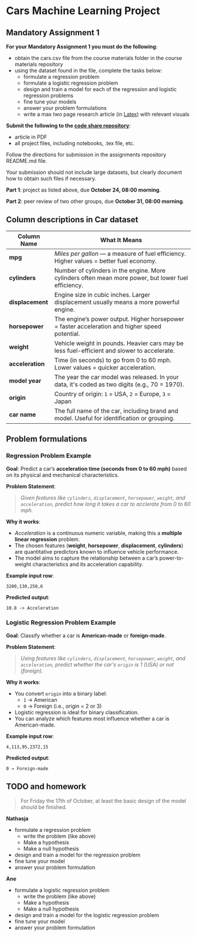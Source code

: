 # Cars Machine Learning Project

## Mandatory Assignment 1

**For your Mandatory Assignment 1 you must do the following**:

- obtain the cars.csv file from the course materials folder in the course materials repository
- using the dataset found in the file, complete the tasks below:
  - formulate a regression problem
  - formulate a logistic regression problem
  - design and train a model for each of the regression and logistic regression problems
  - fine tune your models
  - answer your problem formulations
  - write a max two page research article (in [Latex](https://gitlab.com/keaorg/kea-aai-latex-demo)) with relevant visuals

**Submit the following to the [code share repository](https://gitlab.com/keaorg/kea-aai-codeshare-2025-2)**:
- article in PDF
- all project files, including notebooks, .tex file, etc.

Follow the directions for submission in the assignments repository README.md file.

Your submission should not include large datasets, but clearly document how to obtain such files if necessary.

**Part 1**: project as listed above, due **October 24, 08:00 morning**.

**Part 2**: peer review of two other groups, due **October 31, 08:00 morning**.

## Column descriptions in Car dataset

| Column Name     | What It Means                                                                 |
|-----------------|--------------------------------------------------------------------------------|
| **mpg**         | *Miles per gallon* — a measure of fuel efficiency. Higher values = better fuel economy. |
| **cylinders**   | Number of cylinders in the engine. More cylinders often mean more power, but lower fuel efficiency. |
| **displacement**| Engine size in cubic inches. Larger displacement usually means a more powerful engine. |
| **horsepower**  | The engine’s power output. Higher horsepower = faster acceleration and higher speed potential. |
| **weight**      | Vehicle weight in pounds. Heavier cars may be less fuel-efficient and slower to accelerate. |
| **acceleration**| Time (in seconds) to go from 0 to 60 mph. Lower values = quicker acceleration. |
| **model year**  | The year the car model was released. In your data, it's coded as two digits (e.g., 70 = 1970). |
| **origin**      | Country of origin: `1` = USA, `2` = Europe, `3` = Japan |
| **car name**    | The full name of the car, including brand and model. Useful for identification or grouping. |

## Problem formulations

### Regression Problem Example

**Goal**: Predict a car’s **acceleration time (seconds from 0 to 60 mph)** based on its physical and mechanical characteristics.

**Problem Statement**:  
> *Given features like `cylinders`, `displacement`, `horsepower`, `weight`, and `acceleration`, predict how long it takes a car to acclerate from 0 to 60 mph.*

**Why it works**:  
- *Acceleration* is a continuous numeric variable, making this a **multiple linear regression** problem.  
- The chosen features (**weight**, **horsepower**, **displacement**, **cylinders**) are quantitative predictors known to influence vehicle performance.  
- The model aims to capture the relationship between a car’s power-to-weight characteristics and its acceleration capability.  


**Example input row**:
```csv
3200,130,250,6
```
**Predicted output**:
```csv
10.8 -> Acceleration
```

### Logistic Regression Problem Example

**Goal**: Classify whether a car is **American-made** or **foreign-made**.

**Problem Statement**:  
> *Using features like `cylinders`, `displacement`, `horsepower`, `weight`, and `acceleration`, predict whether the car's `origin` is 1 (USA) or not (foreign).*

**Why it works**:  
- You convert `origin` into a binary label:  
  - `1` → American  
  - `0` → Foreign (i.e., origin = 2 or 3)
- Logistic regression is ideal for binary classification.
- You can analyze which features most influence whether a car is American-made.

**Example input row**:
```csv
4,113,95,2372,15
```
**Predicted output**:
```csv
0 → Foreign-made
```

## TODO and homework

> For Friday the 17th of October, at least the basic design of the model should be finished.

**Nathasja**
- formulate a regression problem
  - write the problem (like above)
  - Make a hypothesis
  - Make a null hypothesis
- design and train a model for the regression problem
- fine tune your model
- answer your problem formulation

**Ane**
- formulate a logistic regression problem
  - write the problem (like above)
  - Make a hypothesis
  - Make a null hypothesis
- design and train a model for the logistic regression problem
- fine tune your model
- answer your problem formulation

